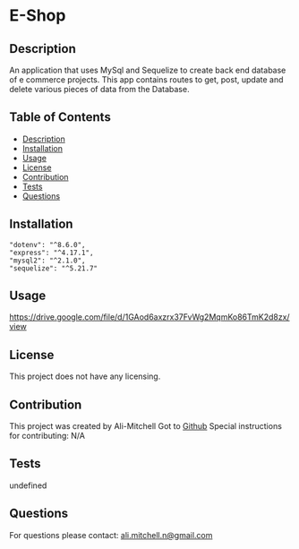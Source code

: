# E-Shop 

  

  ## Description
  An application that uses MySql and Sequelize to create back end database of e commerce projects. This app contains routes to get, post, update and delete various pieces of data from the Database. 
  ## Table of Contents
  * [Description](#description)
  * [Installation](#installation)
  * [Usage](#usage)
  * [License](#license)
  * [Contribution](#contribution)
  * [Tests](#tests)
  * [Questions](#questions)
  
  ## Installation 
    "dotenv": "^8.6.0",
    "express": "^4.17.1",
    "mysql2": "^2.1.0",
    "sequelize": "^5.21.7"

  ## Usage

  https://drive.google.com/file/d/1GAod6axzrx37FvWg2MqmKo86TmK2d8zx/view

  ## License
  This project does not have any licensing.
  ## Contribution
  This project was created by Ali-Mitchell Got to [Github](https://www.github.com/undefined)
  Special instructions for contributing:
  N/A
  ## Tests
  undefined
  ## Questions
  For questions please contact: ali.mitchell.n@gmail.com
